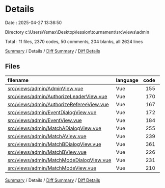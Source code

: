 # Details

Date : 2025-04-27 13:36:50

Directory c:\\Users\\Yemax\\Desktop\\lession\\tournament\\src\\views\\admin

Total : 11 files,  2370 codes, 50 comments, 204 blanks, all 2624 lines

[Summary](results.md) / Details / [Diff Summary](diff.md) / [Diff Details](diff-details.md)

## Files
| filename | language | code | comment | blank | total |
| :--- | :--- | ---: | ---: | ---: | ---: |
| [src/views/admin/AdminView.vue](/src/views/admin/AdminView.vue) | Vue | 155 | 5 | 23 | 183 |
| [src/views/admin/AuthorizeLeaderView.vue](/src/views/admin/AuthorizeLeaderView.vue) | Vue | 170 | 2 | 11 | 183 |
| [src/views/admin/AuthorizeRefereeView.vue](/src/views/admin/AuthorizeRefereeView.vue) | Vue | 167 | 2 | 11 | 180 |
| [src/views/admin/EventDialogView.vue](/src/views/admin/EventDialogView.vue) | Vue | 172 | 10 | 23 | 205 |
| [src/views/admin/EventView.vue](/src/views/admin/EventView.vue) | Vue | 184 | 3 | 14 | 201 |
| [src/views/admin/MatchADialogView.vue](/src/views/admin/MatchADialogView.vue) | Vue | 255 | 4 | 27 | 286 |
| [src/views/admin/MatchAView.vue](/src/views/admin/MatchAView.vue) | Vue | 239 | 4 | 14 | 257 |
| [src/views/admin/MatchBDialogView.vue](/src/views/admin/MatchBDialogView.vue) | Vue | 361 | 8 | 31 | 400 |
| [src/views/admin/MatchBView.vue](/src/views/admin/MatchBView.vue) | Vue | 226 | 4 | 13 | 243 |
| [src/views/admin/MatchModeDialogView.vue](/src/views/admin/MatchModeDialogView.vue) | Vue | 231 | 5 | 24 | 260 |
| [src/views/admin/MatchModeView.vue](/src/views/admin/MatchModeView.vue) | Vue | 210 | 3 | 13 | 226 |

[Summary](results.md) / Details / [Diff Summary](diff.md) / [Diff Details](diff-details.md)